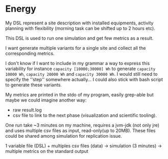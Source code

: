 # Energy

My DSL represent a site description with installed equipments, activity
planning with flexibility (morning task can be shifted up to 2 hours etc).

This DSL is used to run one simulation and get few metrics as a result.

I want generate multiple variants for a single site and collect all the
corresponding metrics.

I don't know if I want to include in my grammar a way to express this variability
for instance `capacity [10000;30000] Wh` to generate `capacity 10000 Wh`, `capacity 20000 Wh` and `capacity 30000 Wh`.
I would still need to specify the ''step'' somewhere actually…
I could also stick with bash script to generate these variants.

My metrics are printed in the stdo of my program, easily grep-able but maybe we could imagine
another way:
* raw result.log
* csv file to link to the next phase (visualization and scientific tooling).

One run take ~3 minutes on my machine, requires a jvm-jdk (not only jre) and uses multiple csv files as input, read-only(up to 20MB).
These files could be shared among simulation for replication issue.

1 variable file (DSL) + multiples csv files (data) -> simulation (3 minutes) -> multiple metrics on the standard output
